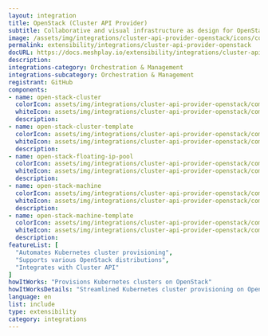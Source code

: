 ```yaml
---
layout: integration
title: OpenStack (Cluster API Provider)
subtitle: Collaborative and visual infrastructure as design for OpenStack (Cluster API Provider)
image: /assets/img/integrations/cluster-api-provider-openstack/icons/color/cluster-api-provider-openstack-color.svg
permalink: extensibility/integrations/cluster-api-provider-openstack
docURL: https://docs.meshplay.io/extensibility/integrations/cluster-api-provider-openstack
description: 
integrations-category: Orchestration & Management
integrations-subcategory: Orchestration & Management
registrant: GitHub
components: 
- name: open-stack-cluster
  colorIcon: assets/img/integrations/cluster-api-provider-openstack/components/open-stack-cluster/icons/color/open-stack-cluster-color.svg
  whiteIcon: assets/img/integrations/cluster-api-provider-openstack/components/open-stack-cluster/icons/white/open-stack-cluster-white.svg
  description: 
- name: open-stack-cluster-template
  colorIcon: assets/img/integrations/cluster-api-provider-openstack/components/open-stack-cluster-template/icons/color/open-stack-cluster-template-color.svg
  whiteIcon: assets/img/integrations/cluster-api-provider-openstack/components/open-stack-cluster-template/icons/white/open-stack-cluster-template-white.svg
  description: 
- name: open-stack-floating-ip-pool
  colorIcon: assets/img/integrations/cluster-api-provider-openstack/components/open-stack-floating-ip-pool/icons/color/open-stack-floating-ip-pool-color.svg
  whiteIcon: assets/img/integrations/cluster-api-provider-openstack/components/open-stack-floating-ip-pool/icons/white/open-stack-floating-ip-pool-white.svg
  description: 
- name: open-stack-machine
  colorIcon: assets/img/integrations/cluster-api-provider-openstack/components/open-stack-machine/icons/color/open-stack-machine-color.svg
  whiteIcon: assets/img/integrations/cluster-api-provider-openstack/components/open-stack-machine/icons/white/open-stack-machine-white.svg
  description: 
- name: open-stack-machine-template
  colorIcon: assets/img/integrations/cluster-api-provider-openstack/components/open-stack-machine-template/icons/color/open-stack-machine-template-color.svg
  whiteIcon: assets/img/integrations/cluster-api-provider-openstack/components/open-stack-machine-template/icons/white/open-stack-machine-template-white.svg
  description: 
featureList: [
  "Automates Kubernetes cluster provisioning",
  "Supports various OpenStack distributions",
  "Integrates with Cluster API"
]
howItWorks: "Provisions Kubernetes clusters on OpenStack"
howItWorksDetails: "Streamlined Kubernetes cluster provisioning on OpenStack"
language: en
list: include
type: extensibility
category: integrations
---
```


